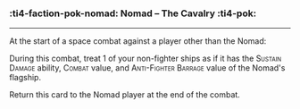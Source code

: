 ### :ti4-faction-pok-nomad: __Nomad – The Cavalry__ :ti4-pok:

---
At the start of a space combat against a player other than the Nomad: 

During this combat, treat 1 of your non-fighter ships as if it has the <span style="font-variant:small-caps;">Sustain Damage</span> ability, <span style="font-variant:small-caps;">Combat</span> value, and <span style="font-variant:small-caps;">Anti-Fighter Barrage</span> value of the Nomad's flagship. 

Return this card to the Nomad player at the end of the combat.
